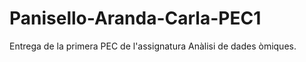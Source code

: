 # Panisello-Aranda-Carla-PEC1

Entrega de la primera PEC de l'assignatura Anàlisi de dades òmiques.
